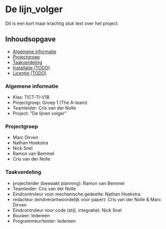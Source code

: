 # De lijn_volger
Dit is een kort maar krachtig stuk text over het project.


## Inhoudsopgave
* [Algemene informatie](#algemene-informatie)
* [Projectgroep](#projectgroep)
* [Taakverdeling](#taakverdeling)
* [Installatie (TODO)](#)
* [Licentie (TODO)](#)

### Algemene informatie
* Klas:           TICT-TI-V1B
* Projectgroep:   Groep 1 (The A-team)
* Teamleider:     Cris van der Nolle
* Project:        "De lijnen volger"


### Projectgroep
* Marc Dirven             
* Nathan Hoekstra
* Nick Snel
* Ramon van Bemmel
* Cris van der Nolle

### Taakverdeling
* projectleider (bewaakt planning):             Ramon van Bemmel
* Teamleider:                                   Cris van der Nolle
* Eindcontroleur voor mechanische gedeelte:     Nathan Hoekstra
* redacteur (eindverantwoordelijk voor paper):  Cris van der Nolle & Marc Dirven
* Eindcontroleur voor code (stijl, integratie): Nick Snel
* Bouwer:                                       Iedereen
* Programmeur/tester:                           Iedereen
